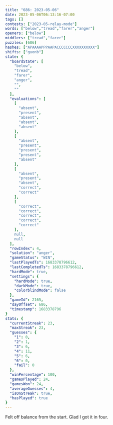```yaml
---
title: "686: 2023-05-06"
date: 2023-05-06T06:13:16-07:00
tags: []
contests: ["2023-05-relay-mode"]
words: ["below","tread","farer","anger"]
openers: ["below"]
middlers: ["tread","farer"]
puzzles: [686]
hashes: ["APAAAAPPPAAPACCCCCCCXXXXXXXXXX"]
shifts: ["guonb"]
state: {
  "boardState": [
    "below",
    "tread",
    "farer",
    "anger",
    "",
    ""
  ],
  "evaluations": [
    [
      "absent",
      "present",
      "absent",
      "absent",
      "absent"
    ],
    [
      "absent",
      "present",
      "present",
      "present",
      "absent"
    ],
    [
      "absent",
      "present",
      "absent",
      "correct",
      "correct"
    ],
    [
      "correct",
      "correct",
      "correct",
      "correct",
      "correct"
    ],
    null,
    null
  ],
  "rowIndex": 4,
  "solution": "anger",
  "gameStatus": "WIN",
  "lastPlayedTs": 1683378796612,
  "lastCompletedTs": 1683378796612,
  "hardMode": true,
  "settings": {
    "hardMode": true,
    "darkMode": true,
    "colorblindMode": false
  },
  "gameId": 2165,
  "dayOffset": 686,
  "timestamp": 1683378796
}
stats: {
  "currentStreak": 23,
  "maxStreak": 23,
  "guesses": {
    "1": 0,
    "2": 1,
    "3": 6,
    "4": 11,
    "5": 6,
    "6": 0,
    "fail": 0
  },
  "winPercentage": 100,
  "gamesPlayed": 24,
  "gamesWon": 24,
  "averageGuesses": 4,
  "isOnStreak": true,
  "hasPlayed": true
}
---
```

<!-- more -->
Felt off balance from the start. Glad I got it in four.
